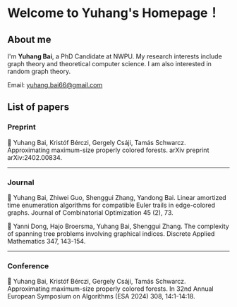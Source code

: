 # Welcome to Yuhang's Homepage！

## About me

I'm **Yuhang Bai**, a PhD Candidate at NWPU. My research interests include graph theory and theoretical computer science. I am also interested in random graph theory.

Email: yuhang.bai66@gmail.com

## List of papers

### Preprint

📄 Yuhang Bai, Kristóf Bérczi, Gergely Csáji, Tamás Schwarcz. Approximating maximum-size properly colored forests. arXiv preprint arXiv:2402.00834.

---

### Journal

📄 Yuhang Bai, Zhiwei Guo, Shenggui Zhang, Yandong Bai. Linear amortized time enumeration algorithms for compatible Euler trails in edge-colored graphs. Journal of Combinatorial Optimization 45 (2), 73.

📄 Yanni Dong, Hajo Broersma, Yuhang Bai, Shenggui Zhang. The complexity of spanning tree problems involving graphical indices. Discrete Applied Mathematics 347, 143-154.

---

### Conference

📄 Yuhang Bai, Kristóf Bérczi, Gergely Csáji, Tamás Schwarcz. Approximating maximum-size properly colored forests. In 32nd Annual European Symposium on Algorithms (ESA 2024) 308, 14:1-14:18.
